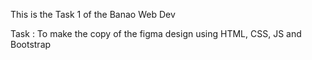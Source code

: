 This is the Task 1 of the Banao Web Dev 


Task : To make the copy of the figma design using HTML, CSS, JS and Bootstrap